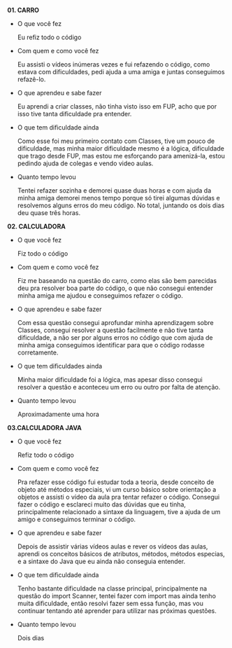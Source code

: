 **01. CARRO**
- O que você fez

  Eu refiz todo o código
- Com quem e como você fez

  Eu assisti o vídeos inúmeras vezes e fui refazendo o código, como estava com dificuldades, pedi ajuda a uma amiga e juntas conseguimos refazê-lo.
- O que aprendeu e sabe fazer

  Eu aprendi a criar classes, não tinha visto isso em FUP, acho que por isso tive tanta dificuldade pra entender.
- O que tem dificuldade ainda

  Como esse foi meu primeiro contato com Classes, tive um pouco de dificuldade, mas minha maior dificuldade mesmo é a lógica, dificuldade que trago desde FUP, mas estou me esforçando para amenizá-la, estou pedindo ajuda de colegas e vendo video aulas.
- Quanto tempo levou
  
    Tentei refazer sozinha e demorei quase duas horas e com ajuda da minha amiga demorei menos tempo porque só tirei algumas dúvidas e resolvemos alguns erros do meu código. No total, juntando os dois dias deu quase três horas.
    
    
    
    
**02. CALCULADORA**
- O que você fez

  Fiz todo o código
- Com quem e como você fez

     Fiz me baseando na questão do carro, como elas são bem parecidas deu pra resolver boa parte do código, o que não consegui entender minha amiga me ajudou e conseguimos refazer o código.

- O que aprendeu e sabe fazer

  Com essa questão consegui aprofundar minha aprendizagem sobre Classes, consegui resolver a questão facilmente e não tive tanta           dificuldade, a não ser por alguns erros no código que com ajuda de minha amiga conseguimos identificar para que o código rodasse         corretamente.

- O que tem dificuldades ainda

   Minha maior dificuldade foi a lógica, mas apesar disso consegui resolver a questão e aconteceu um erro ou outro por falta de atenção.
  
 - Quanto tempo levou
 
   Aproximadamente uma hora
   

  
  
  **03.CALCULADORA JAVA** 
  
  - O que você fez
  
      Refiz todo o código
  
  - Com quem e como você fez 
  
     Pra refazer esse código fui estudar toda a teoria, desde conceito de objeto até métodos especiais, vi um curso básico sobre orientação a objetos e assisti o vídeo da aula pra tentar refazer o código. Consegui fazer o código e esclareci muito das dúvidas que eu tinha, principalmente relacionado a sintaxe da linguagem, tive a ajuda de um amigo e conseguimos terminar o código.
      
 - O que aprendeu e sabe fazer
    
     Depois de assistir várias vídeos aulas e rever os vídeos das aulas, aprendi os conceitos básicos de atributos, métodos, métodos especias, e a sintaxe do Java que eu ainda não conseguia entender.
      
 - O que tem dificuldade ainda
 
    Tenho bastante dificuldade na classe principal, principalmente na questão do import Scanner, tentei fazer com import mas ainda tenho muita dificuldade, então resolvi fazer sem essa função, mas vou continuar tentando até aprender para utilizar nas próximas questões.
    
    
- Quanto tempo levou

    Dois dias
